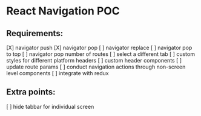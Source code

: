 # React Navigation POC

## Requirements:
[X] navigator push
[X] navigator pop
[ ] navigator replace
[ ] navigator pop to top
[ ] navigator pop number of routes
[ ] select a different tab
[ ] custom styles for different platform headers
[ ] custom header components
[ ] update route params
[ ] conduct navigation actions through non-screen level components
[ ] integrate with redux

## Extra points:
[ ] hide tabbar for individual screen